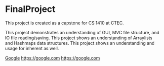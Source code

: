 # FinalProject

 This project is created as a capstone for CS 1410 at CTEC. 

 This project demonstrates an understanding of GUI, MVC file structure, and IO file reading/saving. 
 This project shows an understanding of Arraylists and Hashmaps data structures. 
 This project shows an understanding and usage for inherent as well. 

[Google](https://google.com)
 <https://google.com>
  https://google.com
